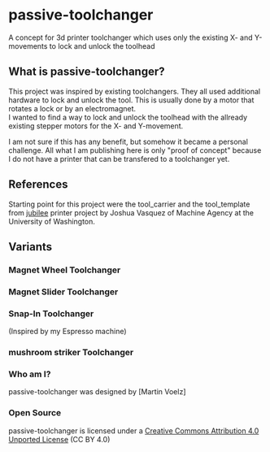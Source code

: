 # passive-toolchanger
A concept for 3d printer toolchanger which uses only the existing X- and Y-movements to lock and unlock the toolhead

## What is passive-toolchanger?
This project was inspired by existing toolchangers. They all used additional hardware to lock and unlock the tool.
This is usually done by a motor that rotates a lock or by an electromagnet. \
I wanted to find a way to lock and unlock the toolhead with the allready existing stepper motors for the X- and Y-movement.

I am not sure if this has any benefit, but somehow it became a personal challenge.
All what I am publishing here is only "proof of concept" because I do not have a printer that can be transfered to a toolchanger yet.

## References
Starting point for this project were the tool_carrier and the tool_template from [jubilee](https://github.com/machineagency/jubilee) printer project by Joshua Vasquez of Machine Agency at the University of Washington.

## Variants
### Magnet Wheel Toolchanger


### Magnet Slider Toolchanger


### Snap-In Toolchanger
(Inspired by my Espresso machine)


### mushroom striker Toolchanger



### Who am I?
passive-toolchanger was designed by [Martin Voelz]

### Open Source
passive-toolchanger is licensed under a [Creative Commons Attribution 4.0 Unported License](https://creativecommons.org/licenses/by/4.0/) (CC BY 4.0)
